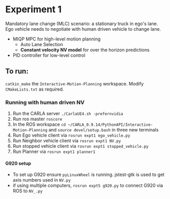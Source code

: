 # Experiment 1
Mandatory lane change (MLC) scenario: a stationary truck in ego's lane. Ego vehicle needs to negotiate with human driven vehicle to change lane.
- MIQP MPC for high-level motion planning
  - Auto Lane Selection
  - **Constant velocity NV model** for over the horizon predictions
- PID controller for low-level control

## To run:
`catkin_make` the `Interactive-Motion-Planning` workspace. Modify `CMakeLists.txt` as required.

### Running with human driven NV
1. Run the CARLA server `./CarlaUE4.sh -prefernvidia`
2. Run ros master `roscore`
3. In the ROS workspace `cd ~/CARLA_0.9.14/PythonAPI/Interactive-Motion-Planning` and `source devel/setup.bash` in three new terminals
4. Run Ego vehicle client via `rosrun expt1 ego_vehicle.py`
5. Run Neighbor vehicle client via `rosrun expt1 NV.py`
6. Run stopped vehicle client via `rosrun expt1 stopped_vehicle.py`
7. Run Planner via `rosrun expt1 planner1`

#### G920 setup
- To set up G920 ensure `pyLinuxWheel` is running. jstest-gtk is used to get axis numbers used in `NV.py`
- if using multiple computers, `rosrun expt5 g920.py` to connect G920 via ROS to `NV_.py`

